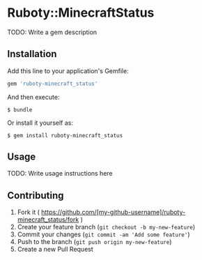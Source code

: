 # Ruboty::MinecraftStatus

TODO: Write a gem description

## Installation

Add this line to your application's Gemfile:

```ruby
gem 'ruboty-minecraft_status'
```

And then execute:

    $ bundle

Or install it yourself as:

    $ gem install ruboty-minecraft_status

## Usage

TODO: Write usage instructions here

## Contributing

1. Fork it ( https://github.com/[my-github-username]/ruboty-minecraft_status/fork )
2. Create your feature branch (`git checkout -b my-new-feature`)
3. Commit your changes (`git commit -am 'Add some feature'`)
4. Push to the branch (`git push origin my-new-feature`)
5. Create a new Pull Request
